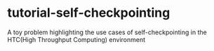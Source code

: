 # tutorial-self-checkpointing
A toy problem highlighting the use cases of self-checkpointing in the HTC(High Throughput Computing) environment
